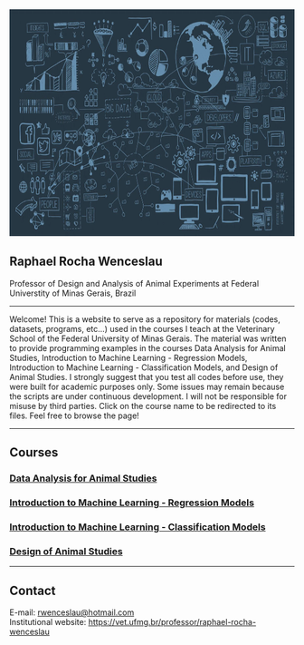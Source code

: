 <img src="imagem_datascience2.png" width="1200" height="400" />

## Raphael Rocha Wenceslau  
Professor of Design and Analysis of Animal Experiments at Federal Universtity of Minas Gerais, Brazil

---
Welcome!
This is a website to serve as a repository for materials (codes, datasets, programs, etc...) used in the courses I teach at the Veterinary School of the Federal University of Minas Gerais. The material was written to provide programming examples in the courses Data Analysis for Animal Studies, Introduction to Machine Learning - Regression Models, Introduction to Machine Learning - Classification Models, and Design of Animal Studies.
I strongly suggest that you test all codes before use, they were built for academic purposes only. Some issues may remain because the scripts are under continuous development. I will not be responsible for misuse by third parties.
Click on the course name to be redirected to its files.
Feel free to browse the page! 

---
## Courses
### [Data Analysis for Animal Studies](https://github.com/raphaelrochaw/dataanalysis)
### [Introduction to Machine Learning - Regression Models](https://github.com/raphaelrochaw/regression)
### [Introduction to Machine Learning - Classification Models](https://github.com/raphaelrochaw/classification)
### [Design of Animal Studies](https://github.com/raphaelrochaw/design)

---
## Contact
E-mail: <rwenceslau@hotmail.com>  
Institutional website: <https://vet.ufmg.br/professor/raphael-rocha-wenceslau>  
